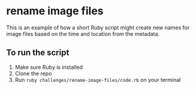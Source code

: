 # rename image files

This is an example of how a short Ruby script might create new names for image files based on the time and location from the metadata.

## To run the script

1. Make sure Ruby is installed
2. Clone the repo
3. Run `ruby challenges/rename-image-files/code.rb` on your terminal
